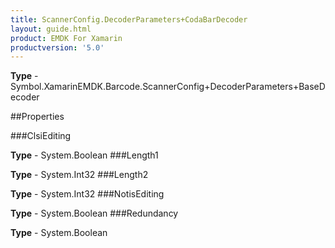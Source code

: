 ```yaml
---
title: ScannerConfig.DecoderParameters+CodaBarDecoder
layout: guide.html
product: EMDK For Xamarin 
productversion: '5.0' 
---
```



**Type** - Symbol.XamarinEMDK.Barcode.ScannerConfig+DecoderParameters+BaseDecoder

##Properties

###ClsiEditing


**Type** - System.Boolean
###Length1


**Type** - System.Int32
###Length2


**Type** - System.Int32
###NotisEditing


**Type** - System.Boolean
###Redundancy


**Type** - System.Boolean
